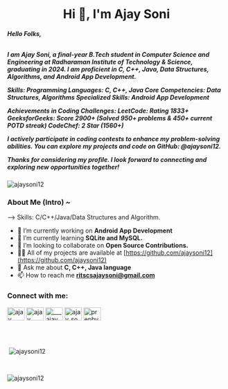 <h1 align="center">Hi 👋, I'm Ajay Soni</h1>
<h5> Hello Folks,

<br> I am Ajay Soni, a final-year B.Tech student in Computer Science and Engineering at Radharaman Institute of Technology & Science, graduating in 2024. I am proficient in C, C++, Java, Data Structures, Algorithms, and Android App Development.

Skills:
Programming Languages: C, C++, Java
Core Competencies: Data Structures, Algorithms
Specialized Skills: Android App Development

Achievements in Coding Challenges:
LeetCode: Rating 1833+
GeeksforGeeks: Score 2900+ (Solved 950+ problems & 450+ current POTD streak)
CodeChef: 2 Star (1560+)

I actively participate in coding contests to enhance my problem-solving abilities. You can explore my projects and code on GitHub: @ajaysoni12.

Thanks for considering my profile. I look forward to connecting and exploring new opportunities together!
</h5>

<p align="left"> <img src="https://komarev.com/ghpvc/?username=ajaysoni12&label=Profile%20views&color=0e75b6&style=flat" alt="ajaysoni12" /> </p>

<h3>About Me (Intro) ~ </h3>

-->  Skills: C/C++/Java/Data Structures and Algorithm.
- 🔭 I’m currently working on **Android App Development**
- 🌱 I’m currently learning **SQLite and MySQL.**
- 👯 I’m looking to collaborate on **Open Source Contributions.**
- 👨‍💻 All of my projects are available at [https://github.com/ajaysoni12](https://github.com/ajaysoni12)
- 💬 Ask me about **C, C++, Java language**
- 📫 How to reach me **ritscsajaysoni@gmail.com**

<h3 align="left">Connect with me:</h3>
<p align="left">
<a href="https://www.linkedin.com/in/ajay-soni-75b970237/" target="blank"><img align="center" src="https://raw.githubusercontent.com/rahuldkjain/github-profile-readme-generator/master/src/images/icons/Social/linked-in-alt.svg" alt="ajay soni" height="30" width="40" /></a>
<a href="https://www.facebook.com/profile.php?id=100028676499462" target="blank"><img align="center" src="https://raw.githubusercontent.com/rahuldkjain/github-profile-readme-generator/master/src/images/icons/Social/facebook.svg" alt="ajay soni" height="30" width="40" /></a>
<a href="https://www.instagram.com/___ajay_soni___/" target="blank"><img align="center" src="https://raw.githubusercontent.com/rahuldkjain/github-profile-readme-generator/master/src/images/icons/Social/instagram.svg" alt="___ajay_soni___" height="30" width="40" /></a>
<a href="https://www.codechef.com/users/ajay_soni123" target="blank"><img align="center" src="https://th.bing.com/th/id/OIP.bEw5gprO2onAMq9ieFg67QHaFj?pid=ImgDet&w=800&h=600&rs=1" alt="ajay_soni123" height="30" width="40" /></a>
<a href="https://mycode.prepbytes.com/profile/ajaf10y" target="blank"><img align="center" src="https://mycode.prepbytes.com/public/apple-icon-57x57.png" alt="prepbytes" height="30" width="40" /></a>
</p>

<br>
<br>
<p>&nbsp;<img align="center" src="https://github-readme-stats.vercel.app/api?username=ajaysoni12&show_icons=true&locale=en" alt="ajaysoni12" /></p>
 <br>
<p><img align="center" src="https://github-readme-streak-stats.herokuapp.com/?user=ajaysoni12&" alt="ajaysoni12" /></p>
